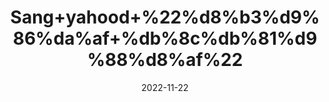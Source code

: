---
title: 'Sang+yahood+%22%d8%b3%d9%86%da%af+%db%8c%db%81%d9%88%d8%af%22'
date: '2022-11-22' 
metatag: '' 
inventory: '0' 
draft: false 
# meta description 
shortDescripton: 'Jews+Stone+%22+It+cures+kidney+or+urethral+stones%2c+urinary+discomfort+and+burning+sensation.+'
description: 'Stone+%d8%af%da%be%d8%a7%d8%aa'
longdescription: ''
tags: ''
brand: ''
subCategory: ''
unit: '10 gm-Pk'
sellCount: '0'
featured: True
# product Price
price: '50.0'
# Product Short Description
shortDescription: 'Jews+Stone+%22+It+cures+kidney+or+urethral+stones%2c+urinary+discomfort+and+burning+sensation.+'
productID: '9B1997EA-ED23-ED11-9968-005056B3A416'
type: 'products'
category: 'Stone+%d8%af%da%be%d8%a7%d8%aa' 
thumnailproduct: 'https://eraconnect.blob.core.windows.net/product-images/aminsaddiquidawakhana/9B1997EA-ED23-ED11-9968-005056B3A416.webp' 
images:
  - image: 'https://eraconnect.blob.core.windows.net/product-images/aminsaddiquidawakhana/9B1997EA-ED23-ED11-9968-005056B3A416.webp'  
Variants:
---